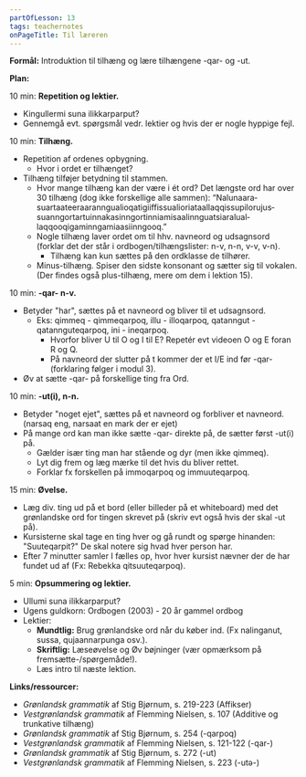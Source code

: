 ```yaml
---
partOfLesson: 13
tags: teachernotes
onPageTitle: Til læreren
---
```

**Formål:** Introduktion til tilhæng og lære tilhængene -qar- og -ut.

**Plan:**

10 min: **Repetition og lektier.**

- Kingullermi suna ilikkarparput?
- Gennemgå evt. spørgsmål vedr. lektier og hvis der er nogle hyppige fejl.

10 min: **Tilhæng.**

- Repetition af ordenes opbygning.
    - Hvor i ordet er tilhænget?
- Tilhæng tilføjer betydning til stammen.
    - Hvor mange tilhæng kan der være i ét ord? Det længste ord har over 30 tilhæng (dog ikke forskellige alle sammen): “Nalunaara­suartaatee­raaranngua­lioqatigiif­fissualioria­taallaqqis­supilorujus­suanngortar­tuinnakasinngor­tinniamisaalin­nguatsiaralual­laqqooqigamin­ngamiaasiinngooq.”
    - Nogle tilhæng laver ordet om til hhv. navneord og udsagnsord (forklar det der står i ordbogen/tilhængslister: n-v, n-n, v-v, v-n).
        - Tilhæng kan kun sættes på den ordklasse de tilhører.
    - Minus-tilhæng. Spiser den sidste konsonant og sætter sig til vokalen. (Der findes også plus-tilhæng, mere om dem i lektion 15).

10 min: **-qar- n-v.**

- Betyder "har", sættes på et navneord og bliver til et udsagnsord.
    - Eks: qimmeq - qimmeqarpoq, illu - illoqarpoq, qatanngut - qatannguteqarpoq, ini - ineqarpoq.
        - Hvorfor bliver U til O og I til E? Repetér evt videoen O og E foran R og Q.
        - På navneord der slutter på t kommer der et I/E ind før -qar- (forklaring følger i modul 3).
- Øv at sætte -qar- på forskellige ting fra Ord.

10 min: **-ut(i), n-n.**

- Betyder "noget ejet", sættes på et navneord og forbliver et navneord. (narsaq eng, narsaat en mark der er ejet)
- På mange ord kan man ikke sætte -qar- direkte på, de sætter først -ut(i) på.
    - Gælder især ting man har stående og dyr (men ikke qimmeq).
    - Lyt dig frem og læg mærke til det hvis du bliver rettet.
    - Forklar fx forskellen på immoqarpoq og immuuteqarpoq.

15 min: **Øvelse.**

- Læg div. ting ud på et bord (eller billeder på et whiteboard) med det grønlandske ord for tingen skrevet på (skriv evt også hvis der skal -ut på).
- Kursisterne skal tage en ting hver og gå rundt og spørge hinanden: "Suuteqarpit?" De skal notere sig hvad hver person har.
- Efter 7 minutter samler I fælles op, hvor hver kursist nævner der de har fundet ud af (Fx: Rebekka qitsuuteqarpoq).

5 min: **Opsummering og lektier.**

- Ullumi suna ilikkarparput?
- Ugens guldkorn: Ordbogen (2003) - 20 år gammel ordbog
- Lektier:
    - **Mundtlig:** Brug grønlandske ord når du køber ind. (Fx nalinganut, sussa, qujaannarpunga osv.).
    - **Skriftlig:** Læseøvelse og Øv bøjninger (vær opmærksom på fremsætte-/spørgemåde!).
    - Læs intro til næste lektion.

**Links/ressourcer:**

- *Grønlandsk grammatik* af Stig Bjørnum, s. 219-223 (Affikser)
- *Vestgrønlandsk grammatik* af Flemming Nielsen, s. 107 (Additive og trunkative tilhæng)
- *Grønlandsk grammatik* af Stig Bjørnum, s. 254 (-qarpoq)
- *Vestgrønlandsk grammatik* af Flemming Nielsen, s. 121-122 (-qar-)
- *Grønlandsk grammatik* af Stig Bjørnum, s. 272 (-ut)
- *Vestgrønlandsk grammatik* af Flemming Nielsen, s. 223 (-utə-)